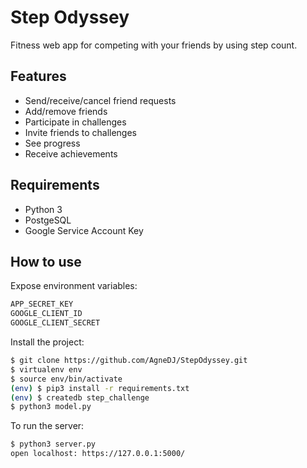 # Step Odyssey

Fitness web app for competing with your friends by using step count.

## Features

- Send/receive/cancel friend requests
- Add/remove friends
- Participate in challenges
- Invite friends to challenges
- See progress
- Receive achievements

## Requirements

- Python 3
- PostgeSQL
- Google Service Account Key

## How to use

Expose environment variables:

```bash
APP_SECRET_KEY
GOOGLE_CLIENT_ID
GOOGLE_CLIENT_SECRET
```

Install the project:

```bash
$ git clone https://github.com/AgneDJ/StepOdyssey.git
$ virtualenv env
$ source env/bin/activate
(env) $ pip3 install -r requirements.txt
(env) $ createdb step_challenge
$ python3 model.py
```

To run the server:

```bash
$ python3 server.py
open localhost: https://127.0.0.1:5000/
```
